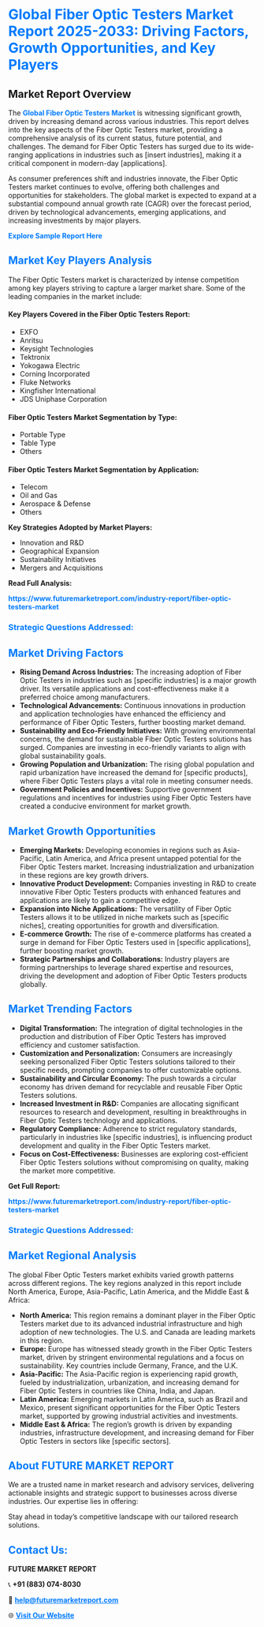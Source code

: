 <h1 style="color: #007BFF;">Global Fiber Optic Testers Market Report 2025-2033: Driving Factors, Growth Opportunities, and Key Players</h1>

<section id="overview">
<h2>Market Report Overview</h2>
<p>The <a href="https://www.futuremarketreport.com/industry-report/fiber-optic-testers-market" style="color: #007BFF; text-decoration: none;"><strong>Global Fiber Optic Testers Market</strong></a> is witnessing significant growth, driven by increasing demand across various industries. This report delves into the key aspects of the Fiber Optic Testers market, providing a comprehensive analysis of its current status, future potential, and challenges. The demand for Fiber Optic Testers has surged due to its wide-ranging applications in industries such as [insert industries], making it a critical component in modern-day [applications].</p>
<p>As consumer preferences shift and industries innovate, the Fiber Optic Testers market continues to evolve, offering both challenges and opportunities for stakeholders. The global market is expected to expand at a substantial compound annual growth rate (CAGR) over the forecast period, driven by technological advancements, emerging applications, and increasing investments by major players.</p>
</section>

<section id="overview">
<p><a href="https://www.futuremarketreport.com/request-sample/reportId=57626" style="color: #007BFF; text-decoration: none;"><strong>Explore Sample Report Here</strong></a></p>
</section>

<section id="key-players">
<h2 style="color: #007BFF;">Market Key Players Analysis</h2>
<p>The Fiber Optic Testers market is characterized by intense competition among key players striving to capture a larger market share. Some of the leading companies in the market include:</p>
<h4>Key Players Covered in the Fiber Optic Testers Report:</h4>
<ul><li>EXFO</li><li>Anritsu</li><li>Keysight Technologies</li><li>Tektronix</li><li>Yokogawa Electric</li><li>Corning Incorporated</li><li>Fluke Networks</li><li>Kingfisher International</li><li>JDS Uniphase Corporation</li></ul>
<h4>Fiber Optic Testers Market Segmentation by Type:</h4>
<ul><li>Portable Type</li><li>Table Type</li><li>Others</li></ul>

<h4>Fiber Optic Testers Market Segmentation by Application:</h4>
<ul><li>Telecom</li><li>Oil and Gas</li><li>Aerospace &amp; Defense</li><li>Others</li></ul>
<p><strong>Key Strategies Adopted by Market Players:</strong></p>
<ul>
<li>Innovation and R&D</li>
<li>Geographical Expansion</li>
<li>Sustainability Initiatives</li>
<li>Mergers and Acquisitions</li>
</ul>
</section>

<section>
<p><strong>Read Full Analysis: </strong></p><a href="https://www.futuremarketreport.com/industry-report/fiber-optic-testers-market" style="color: #007BFF; text-decoration: none;"><strong>https://www.futuremarketreport.com/industry-report/fiber-optic-testers-market</strong></a>
<h3 style="color: #007BFF;">Strategic Questions Addressed:</h3>
</section>

<section id="driving-factors">
<h2 style="color: #007BFF;">Market Driving Factors</h2>
<ul>
<li><strong>Rising Demand Across Industries:</strong> The increasing adoption of Fiber Optic Testers in industries such as [specific industries] is a major growth driver. Its versatile applications and cost-effectiveness make it a preferred choice among manufacturers.</li>
<li><strong>Technological Advancements:</strong> Continuous innovations in production and application technologies have enhanced the efficiency and performance of Fiber Optic Testers, further boosting market demand.</li>
<li><strong>Sustainability and Eco-Friendly Initiatives:</strong> With growing environmental concerns, the demand for sustainable Fiber Optic Testers solutions has surged. Companies are investing in eco-friendly variants to align with global sustainability goals.</li>
<li><strong>Growing Population and Urbanization:</strong> The rising global population and rapid urbanization have increased the demand for [specific products], where Fiber Optic Testers plays a vital role in meeting consumer needs.</li>
<li><strong>Government Policies and Incentives:</strong> Supportive government regulations and incentives for industries using Fiber Optic Testers have created a conducive environment for market growth.</li>
</ul>
</section>

<section id="growth-opportunities">
<h2 style="color: #007BFF;">Market Growth Opportunities</h2>
<ul>
<li><strong>Emerging Markets:</strong> Developing economies in regions such as Asia-Pacific, Latin America, and Africa present untapped potential for the Fiber Optic Testers market. Increasing industrialization and urbanization in these regions are key growth drivers.</li>
<li><strong>Innovative Product Development:</strong> Companies investing in R&D to create innovative Fiber Optic Testers products with enhanced features and applications are likely to gain a competitive edge.</li>
<li><strong>Expansion into Niche Applications:</strong> The versatility of Fiber Optic Testers allows it to be utilized in niche markets such as [specific niches], creating opportunities for growth and diversification.</li>
<li><strong>E-commerce Growth:</strong> The rise of e-commerce platforms has created a surge in demand for Fiber Optic Testers used in [specific applications], further boosting market growth.</li>
<li><strong>Strategic Partnerships and Collaborations:</strong> Industry players are forming partnerships to leverage shared expertise and resources, driving the development and adoption of Fiber Optic Testers products globally.</li>
</ul>
</section>

<section id="trending-factors">
<h2 style="color: #007BFF;">Market Trending Factors</h2>
<ul>
<li><strong>Digital Transformation:</strong> The integration of digital technologies in the production and distribution of Fiber Optic Testers has improved efficiency and customer satisfaction.</li>
<li><strong>Customization and Personalization:</strong> Consumers are increasingly seeking personalized Fiber Optic Testers solutions tailored to their specific needs, prompting companies to offer customizable options.</li>
<li><strong>Sustainability and Circular Economy:</strong> The push towards a circular economy has driven demand for recyclable and reusable Fiber Optic Testers solutions.</li>
<li><strong>Increased Investment in R&D:</strong> Companies are allocating significant resources to research and development, resulting in breakthroughs in Fiber Optic Testers technology and applications.</li>
<li><strong>Regulatory Compliance:</strong> Adherence to strict regulatory standards, particularly in industries like [specific industries], is influencing product development and quality in the Fiber Optic Testers market.</li>
<li><strong>Focus on Cost-Effectiveness:</strong> Businesses are exploring cost-efficient Fiber Optic Testers solutions without compromising on quality, making the market more competitive.</li>
</ul>
</section>

<section>
<p><strong>Get Full Report: </strong></p><a href="https://www.futuremarketreport.com/industry-report/fiber-optic-testers-market" style="color: #007BFF; text-decoration: none;"><strong>https://www.futuremarketreport.com/industry-report/fiber-optic-testers-market</strong></a>
<h3 style="color: #007BFF;">Strategic Questions Addressed:</h3>
</section>


<section id="regional-analysis">
<h2 style="color: #007BFF;">Market Regional Analysis</h2>
<p>The global Fiber Optic Testers market exhibits varied growth patterns across different regions. The key regions analyzed in this report include North America, Europe, Asia-Pacific, Latin America, and the Middle East & Africa:</p>
<ul>
<li><strong>North America:</strong> This region remains a dominant player in the Fiber Optic Testers market due to its advanced industrial infrastructure and high adoption of new technologies. The U.S. and Canada are leading markets in this region.</li>
<li><strong>Europe:</strong> Europe has witnessed steady growth in the Fiber Optic Testers market, driven by stringent environmental regulations and a focus on sustainability. Key countries include Germany, France, and the U.K.</li>
<li><strong>Asia-Pacific:</strong> The Asia-Pacific region is experiencing rapid growth, fueled by industrialization, urbanization, and increasing demand for Fiber Optic Testers in countries like China, India, and Japan.</li>
<li><strong>Latin America:</strong> Emerging markets in Latin America, such as Brazil and Mexico, present significant opportunities for the Fiber Optic Testers market, supported by growing industrial activities and investments.</li>
<li><strong>Middle East & Africa:</strong> The region’s growth is driven by expanding industries, infrastructure development, and increasing demand for Fiber Optic Testers in sectors like [specific sectors].</li>
</ul>
</section>

<footer>
<h2 style="color: #007BFF;">About FUTURE MARKET REPORT</h2>
<p>We are a trusted name in market research and advisory services, delivering actionable insights and strategic support to businesses across diverse industries. Our expertise lies in offering:</p>

<p>Stay ahead in today’s competitive landscape with our tailored research solutions.</p>

<h2 style="color: #007BFF;">Contact Us:</h2>
<p><strong>FUTURE MARKET REPORT</strong></p>
<p>📞 <strong>+91 (883) 074-8030</strong></p>
<p>📧 <strong><a href="mailto:help@futuremarketreport.com" style="color: #007BFF;">help@futuremarketreport.com</a></strong></p>
<p>🌐 <strong><a href="https://www.futuremarketreport.com/" style="color: #007BFF;">Visit Our Website</a></strong></p>
</footer>